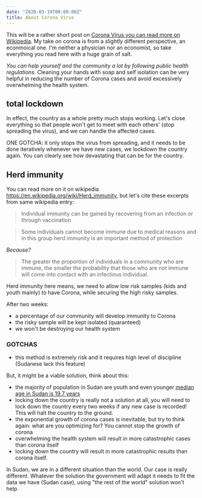 ```yaml
---
date: "2020-03-19T00:00:00Z"
title: About Corona Virus
---
```


This will be a rather short post on [Corona Virus you can read more on Wikipedia](https://en.wikipedia.org/wiki/Coronavirus). My take on corona is from a slightly different perspective, an econmoical one. I'm neither a physician nor an economist, so take everything you read here with a huge grain of salt.

_You can help yourself and the community a lot by following public health regulations_. Cleaning your hands with soap and self isolation can be very helpful in reducing the number of Corona cases and avoid excessively overwhelming the health system.

## total lockdown

In effect, the country as a whole pretty much stops working. Let's close everything so that people won't get to meet with each others' (stop spreading the virus), and we can handle the affected cases.

ONE GOTCHA: it only stops the virus from spreading, and it needs to be done iteratively whenever we have new cases, we lockdown the country again. You can clearly see how devastating that can be for the country.

## Herd immunity

You can read more on it on wikipedia https://en.wikipedia.org/wiki/Herd_immunity, but let's cite these excerpts from same wikipedia entry:

> Individual immunity can be gained by recovering from an infection or through vaccination

> Some individuals cannot become immune due to medical reasons and in this group herd immunity is an important method of protection

_Because?_

> The greater the proportion of individuals in a community who are immune, the smaller the probability that those who are not immune will come into contact with an infectious individual.

Herd immunity here means, we need to allow low risk samples (kids and youth mainly) to have Corona, while securing the high risky samples.

After two weeks:

- a percentage of our community will develop immunity to Corona
- the risky sample will be kept isolated (quaranteed)
- we won't be destroying our health system

### GOTCHAS

- this method is extremely risk and it requires high level of discipline (Sudanese lack this feature)

But, it might be a viable solution, think about this:

- the majority of population in Sudan are youth and even younger [median age in Sudan is 19.7 years](https://www.worldometers.info/world-population/sudan-population/)
- locking down the country is really not a solution at all, you will need to lock down the country every two weeks if any new case is recorded! This will halt the country to the ground.
- the exponential growth of corona cases is inevitable, but try to think again: what are you optimizing for? You cannot stop the growth of corona
- overwhelming the health system will result in more catastrophic cases than corona itself
- locking down the country will result in more catastrophic results than corona itself.

In Sudan, we are in a different situation than the world. Our case is really different. Whatever the solution the government will adapt it needs to fit the data we have (Sudan case), using "the rest of the world" solution won't help.
